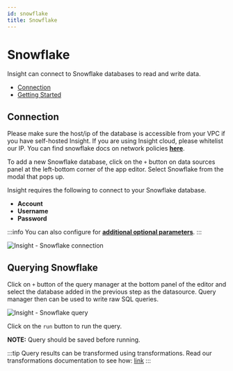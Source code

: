 ```yaml
---
id: snowflake
title: Snowflake
---
```


# Snowflake

Insight can connect to Snowflake databases to read and write data.

- [Connection](#connection)
- [Getting Started](#querying-snowflake)

## Connection

Please make sure the host/ip of the database is accessible from your VPC if you have self-hosted Insight. If you are using Insight cloud, please whitelist our IP. You can find snowflake docs on network policies **[here](https://docs.snowflake.com/en/user-guide/network-policies.html)**.


To add a new Snowflake database, click on the `+` button on data sources panel at the left-bottom corner of the app editor. Select Snowflake from the modal that pops up.

Insight requires the following to connect to your Snowflake database.

- **Account**
- **Username**
- **Password**

:::info
You can also configure for **[additional optional parameters](https://docs.snowflake.com/en/user-guide/nodejs-driver-use.html#additional-connection-options)**.
:::

<div style={{textAlign: 'center'}}>

![Insight - Snowflake connection](/img/datasource-reference/snowflake/snowflake-connect.png)

</div>

## Querying Snowflake

Click on `+` button of the query manager at the bottom panel of the editor and select the database added in the previous step as the datasource. Query manager then can be used to write raw SQL queries.

<div style={{textAlign: 'center'}}>

![Insight - Snowflake query](/img/datasource-reference/snowflake/snowflake-query.png)

</div>

Click on the `run` button to run the query. 

**NOTE:** Query should be saved before running.

:::tip
Query results can be transformed using transformations. Read our transformations documentation to see how: [link](/docs/tutorial/transformations)
:::
